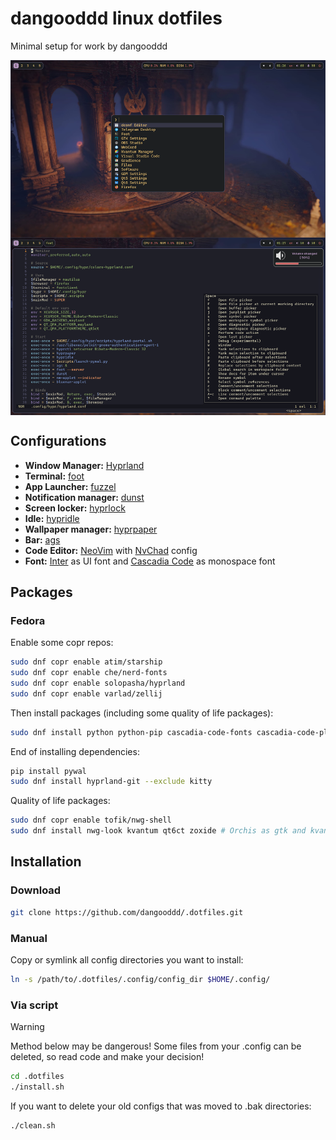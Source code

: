 # dangooddd linux dotfiles
Minimal setup for work by dangooddd

<img align="center" src="./.screenshots/look.png">

## Configurations 
* **Window Manager:** [Hyprland](https://github.com/hyprwm/Hyprland)
* **Terminal:** [foot](https://codeberg.org/dnkl/foot)
* **App Launcher:** [fuzzel](https://codeberg.org/dnkl/fuzzel)
* **Notification manager:** [dunst](https://github.com/dunst-project/dunst)
* **Screen locker:** [hyprlock](https://github.com/hyprwm/hyprlock)
* **Idle:** [hypridle](https://github.com/hyprwm/hypridle)
* **Wallpaper manager:** [hyprpaper](https://github.com/hyprwm/hyprpaper)
* **Bar:** [ags](https://github.com/Aylur/ags)
* **Code Editor:** [NeoVim](https://github.com/neovim/neovim) with [NvChad](https://github.com/NvChad/NvChad) config
* **Font:** [Inter](https://github.com/rsms/inter) as UI font and [Cascadia Code](https://github.com/microsoft/cascadia-code) as monospace font

## Packages
### Fedora
Enable some copr repos:
```bash 
sudo dnf copr enable atim/starship
sudo dnf copr enable che/nerd-fonts
sudo dnf copr enable solopasha/hyprland
sudo dnf copr enable varlad/zellij
```
Then install packages (including some quality of life packages):
```bash
sudo dnf install python python-pip cascadia-code-fonts cascadia-code-pl-fonts rsms-inter-fonts nerd-fonts pamixer starship foot fuzzel dunst aylurs-gtk-shell helix zellij hyprpaper hyprlock hypridle
```
End of installing dependencies:
```bash
pip install pywal
sudo dnf install hyprland-git --exclude kitty
```
Quality of life packages:
```bash 
sudo dnf copr enable tofik/nwg-shell
sudo dnf install nwg-look kvantum qt6ct zoxide # Orchis as gtk and kvantum theme
```

## Installation

### Download
```bash
git clone https://github.com/dangooddd/.dotfiles.git
```

### Manual
Copy or symlink all config directories you want to install:
```bash
ln -s /path/to/.dotfiles/.config/config_dir $HOME/.config/ 
```

### Via script
> [!Warning]
> Method below may be dangerous! Some files from your .config can be deleted, so read code and make your decision!
```bash
cd .dotfiles
./install.sh
```

If you want to delete your old configs that was moved to .bak directories:
```bash
./clean.sh
```

